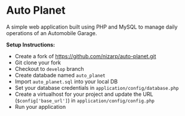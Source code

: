 Auto Planet
===========

A simple web application built using PHP and MySQL to manage daily operations of an Automobile Garage.

**Setup Instructions:**
 - Create a fork of https://github.com/nizarp/auto-planet.git
 - Git clone your fork
 - Checkout to `develop` branch
 - Create databade named `auto_planet`
 - Import `auto_planet.sql` into your local DB
 - Set your database credentials in `application/config/database.php`
 - Create a virtualhost for your project and update the URL (`$config['base_url']`) in `application/config/config.php`
 - Run your application
